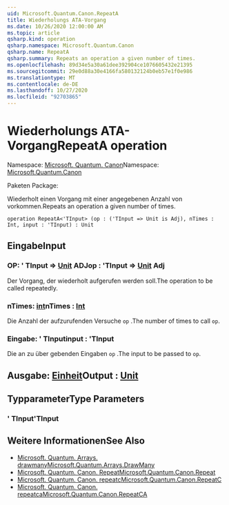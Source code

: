 ```yaml
---
uid: Microsoft.Quantum.Canon.RepeatA
title: Wiederholungs ATA-Vorgang
ms.date: 10/26/2020 12:00:00 AM
ms.topic: article
qsharp.kind: operation
qsharp.namespace: Microsoft.Quantum.Canon
qsharp.name: RepeatA
qsharp.summary: Repeats an operation a given number of times.
ms.openlocfilehash: 89d34e5a30a61dee392904ce1076605432e21395
ms.sourcegitcommit: 29e0d88a30e4166fa580132124b0eb57e1f0e986
ms.translationtype: MT
ms.contentlocale: de-DE
ms.lasthandoff: 10/27/2020
ms.locfileid: "92703865"
---
```

# <a name="repeata-operation"></a><span data-ttu-id="9db17-102">Wiederholungs ATA-Vorgang</span><span class="sxs-lookup"><span data-stu-id="9db17-102">RepeatA operation</span></span>

<span data-ttu-id="9db17-103">Namespace: [Microsoft. Quantum. Canon](xref:Microsoft.Quantum.Canon)</span><span class="sxs-lookup"><span data-stu-id="9db17-103">Namespace: [Microsoft.Quantum.Canon](xref:Microsoft.Quantum.Canon)</span></span>

<span data-ttu-id="9db17-104">Paketen [](https://nuget.org/packages/)</span><span class="sxs-lookup"><span data-stu-id="9db17-104">Package: [](https://nuget.org/packages/)</span></span>


<span data-ttu-id="9db17-105">Wiederholt einen Vorgang mit einer angegebenen Anzahl von vorkommen.</span><span class="sxs-lookup"><span data-stu-id="9db17-105">Repeats an operation a given number of times.</span></span>

```qsharp
operation RepeatA<'TInput> (op : ('TInput => Unit is Adj), nTimes : Int, input : 'TInput) : Unit
```


## <a name="input"></a><span data-ttu-id="9db17-106">Eingabe</span><span class="sxs-lookup"><span data-stu-id="9db17-106">Input</span></span>

### <a name="op--tinput--unit-adj"></a><span data-ttu-id="9db17-107">OP: ' TInput => [Unit](xref:microsoft.quantum.lang-ref.unit) ADJ</span><span class="sxs-lookup"><span data-stu-id="9db17-107">op : 'TInput => [Unit](xref:microsoft.quantum.lang-ref.unit) Adj</span></span>

<span data-ttu-id="9db17-108">Der Vorgang, der wiederholt aufgerufen werden soll.</span><span class="sxs-lookup"><span data-stu-id="9db17-108">The operation to be called repeatedly.</span></span>


### <a name="ntimes--int"></a><span data-ttu-id="9db17-109">nTimes: [int](xref:microsoft.quantum.lang-ref.int)</span><span class="sxs-lookup"><span data-stu-id="9db17-109">nTimes : [Int](xref:microsoft.quantum.lang-ref.int)</span></span>

<span data-ttu-id="9db17-110">Die Anzahl der aufzurufenden Versuche `op` .</span><span class="sxs-lookup"><span data-stu-id="9db17-110">The number of times to call `op`.</span></span>


### <a name="input--tinput"></a><span data-ttu-id="9db17-111">Eingabe: ' TInput</span><span class="sxs-lookup"><span data-stu-id="9db17-111">input : 'TInput</span></span>

<span data-ttu-id="9db17-112">Die an zu über gebenden Eingaben `op` .</span><span class="sxs-lookup"><span data-stu-id="9db17-112">The input to be passed to `op`.</span></span>



## <a name="output--unit"></a><span data-ttu-id="9db17-113">Ausgabe: [Einheit](xref:microsoft.quantum.lang-ref.unit)</span><span class="sxs-lookup"><span data-stu-id="9db17-113">Output : [Unit](xref:microsoft.quantum.lang-ref.unit)</span></span>



## <a name="type-parameters"></a><span data-ttu-id="9db17-114">Typparameter</span><span class="sxs-lookup"><span data-stu-id="9db17-114">Type Parameters</span></span>

### <a name="tinput"></a><span data-ttu-id="9db17-115">' TInput</span><span class="sxs-lookup"><span data-stu-id="9db17-115">'TInput</span></span>



## <a name="see-also"></a><span data-ttu-id="9db17-116">Weitere Informationen</span><span class="sxs-lookup"><span data-stu-id="9db17-116">See Also</span></span>

- [<span data-ttu-id="9db17-117">Microsoft. Quantum. Arrays. drawmany</span><span class="sxs-lookup"><span data-stu-id="9db17-117">Microsoft.Quantum.Arrays.DrawMany</span></span>](xref:Microsoft.Quantum.Arrays.DrawMany)
- [<span data-ttu-id="9db17-118">Microsoft. Quantum. Canon. Repeat</span><span class="sxs-lookup"><span data-stu-id="9db17-118">Microsoft.Quantum.Canon.Repeat</span></span>](xref:Microsoft.Quantum.Canon.Repeat)
- [<span data-ttu-id="9db17-119">Microsoft. Quantum. Canon. repeatc</span><span class="sxs-lookup"><span data-stu-id="9db17-119">Microsoft.Quantum.Canon.RepeatC</span></span>](xref:Microsoft.Quantum.Canon.RepeatC)
- [<span data-ttu-id="9db17-120">Microsoft. Quantum. Canon. repeatca</span><span class="sxs-lookup"><span data-stu-id="9db17-120">Microsoft.Quantum.Canon.RepeatCA</span></span>](xref:Microsoft.Quantum.Canon.RepeatCA)